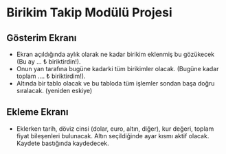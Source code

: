 # Birikim Takip Modülü Projesi

## Gösterim Ekranı
- Ekran açıldığında aylık olarak ne kadar birikim eklenmiş bu gözükecek (Bu ay ... ₺ biriktirdin!).
- Onun yan tarafına bugüne kadarki tüm birikimler olacak. (Bugüne kadar toplam .... ₺ biriktirdim!).
- Altında bir tablo olacak ve bu tabloda tüm işlemler sondan başa doğru sıralacak. (yeniden eskiye)

## Ekleme Ekranı
* Eklerken tarih, döviz cinsi (dolar, euro, altın, diğer), kur değeri, toplam fiyat bileşenleri bulunacak. Altın seçildiğinde ayar kısmı aktif olacak. Kaydete bastığında kaydedecek.